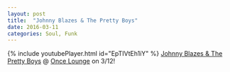 ```yaml
---
layout: post
title:  "Johnny Blazes & The Pretty Boys"
date: 2016-03-11
categories: Soul, Funk
---
```

{% include youtubePlayer.html id="EpTIVtEh1iY" %}
[Johnny Blazes & The Pretty Boys] @ [Once Lounge] on 3/12!

[Johnny Blazes & The Pretty Boys]: http://johnnyblazes.bandcamp.com/
[Once Lounge]: https://cuisineenlocale.com/once-lounge/
